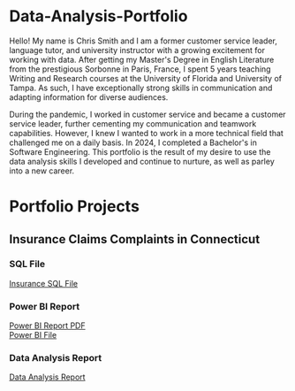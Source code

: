 # Data-Analysis-Portfolio

Hello! My name is Chris Smith and I am a former customer service leader, language tutor, and university instructor with a growing excitement for working with data. After getting my Master's Degree in English Literature from the prestigious Sorbonne in Paris, France, I spent 5 years teaching Writing and Research courses at the University of Florida and University of Tampa. As such, I have exceptionally strong skills in communication and adapting information for diverse audiences. 

During the pandemic, I worked in customer service and became a customer service leader, further cementing my communication and teamwork capabilities. However, I knew I wanted to work in a more technical field that challenged me on a daily basis. In 2024, I completed a Bachelor's in Software Engineering. This portfolio is the result of my desire to use the data analysis skills I developed and continue to nurture, as well as parley into a new career. 

# Portfolio Projects

## Insurance Claims Complaints in Connecticut

### SQL File
[Insurance SQL File](insurance-sql)

### Power BI Report
[Power BI Report PDF](Power-BI-Insurance-PDF.pdf) <br>
[Power BI File](Power-BI-Insurance-Report.pbit)

### Data Analysis Report
[Data Analysis Report](Insurance-Complaints-Report.pdf)
